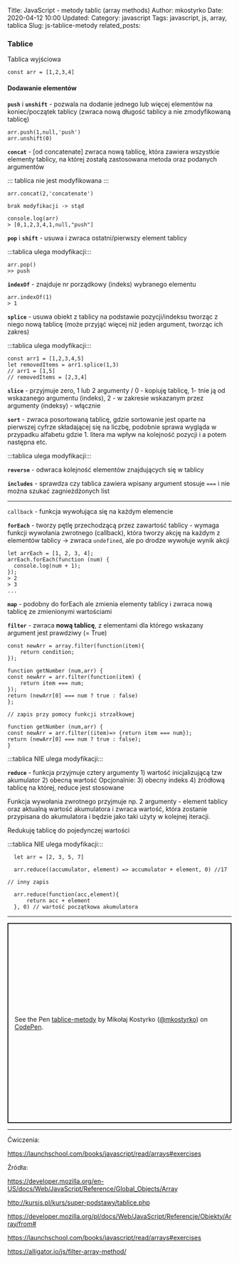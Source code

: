 Title: JavaScript - metody tablic (array methods)
Author: mkostyrko
Date: 2020-04-12 10:00
Updated:
Category: javascript
Tags: javascript, js, array, tablica
Slug: js-tablice-metody
related_posts: 

### Tablice

Tablica wyjściowa

    const arr = [1,2,3,4]

#### Dodawanie elementów

**`push`** i **`unshift`** - pozwala na dodanie jednego lub więcej elementów na koniec/początek tablicy (zwraca nową długość tablicy a nie zmodyfikowaną tablicę)

    arr.push(1,null,'push')
    arr.unshift(0)

**`concat`** - [od concatenate] zwraca nową tablicę, która zawiera wszystkie elementy tablicy, na której zostałą zastosowana metoda oraz podanych argumentów

::: tablica nie jest modyfikowana :::

    arr.concat(2,'concatenate')

    brak modyfikacji -> stąd

    console.log(arr)
    > [0,1,2,3,4,1,null,"push"]

**`pop`** i **`shift`** - usuwa i zwraca ostatni/pierwszy element tablicy

:::tablica ulega modyfikacji:::

    arr.pop()
    >> push

**`indexOf`** - znajduje nr porządkowy (indeks) wybranego elementu

    arr.indexOf(1)
    > 1


**`splice`** - usuwa obiekt z tablicy na podstawie pozycji/indeksu tworząc z niego nową tablicę (może przyjąć więcej niż jeden argument, tworząc ich zakres)

:::tablica ulega modyfikacji:::

    const arr1 = [1,2,3,4,5]
    let removedItems = arr1.splice(1,3)
    // arr1 = [1,5]
    // removedItems = [2,3,4]


**`slice`** - przyjmuje zero, 1 lub 2 argumenty / 0 - kopiuję tablicę, 1- tnie ją od wskazanego argumentu (indeks), 2 - w zakresie wskazanym przez argumenty (indeksy) - włącznie

**`sort`** - zwraca posortowaną tablicę, gdzie sortowanie jest oparte na pierwszej cyfrze składającej się na liczbę, podobnie sprawa wygląda w przypadku alfabetu gdzie 1. litera ma wpływ na kolejność pozycji i a potem następna etc.

:::tablica ulega modyfikacji:::

**`reverse`** - odwraca kolejność elementów znajdujących się w tablicy

**`includes`** - sprawdza czy tablica zawiera wpisany argument stosuje `===` i nie można szukać zagnieżdżonych list

---

`callback` - funkcja wywołująca się na każdym elemencie

**`forEach`** - tworzy pętlę przechodzącą przez zawartość tablicy - wymaga funkcji wywołania zwrotnego (callback), która tworzy akcję na każdym z elementów tablicy -> zwraca `undefined`, ale po drodze wywołuje wynik akcji

    let arrEach = [1, 2, 3, 4];
    arrEach.forEach(function (num) {
      console.log(num + 1);
    });
    > 2
    > 3
    ...

**`map`** - podobny do forEach ale zmienia elementy tablicy i zwraca nową tablicę ze zmienionymi wartościami

**`filter`** - zwraca **nową tablicę**, z elementami dla którego wskazany argument jest prawdziwy (= True)

    const newArr = array.filter(function(item){
        return condition;
    });

    function getNumber (num,arr) {
    const newArr = arr.filter(function(item) {
        return item === num;
    });
    return (newArr[0] === num ? true : false)
    };

    // zapis przy pomocy funkcji strzałkowej
    
    function getNumber (num,arr) {
    const newArr = arr.filter((item)=> {return item === num});
    return (newArr[0] === num ? true : false);
    }

:::tablica NIE ulega modyfikacji:::

**`reduce`** - funkcja przyjmuje cztery argumenty 1) wartość inicjalizującą tzw akumulator 2) obecną wartość Opcjonalnie: 3) obecny indeks 4) źródłową tablicę na której, reduce jest stosowane

Funkcja wywołania zwrotnego przyjmuje np. 2 argumenty - element tablicy oraz aktualną wartość akumulatora i zwraca wartość, która zostanie przypisana do akumulatora i będzie jako taki użyty w kolejnej iteracji.

Redukuję tablicę do pojedynczej wartości

:::tablica NIE ulega modyfikacji:::


      let arr = [2, 3, 5, 7]

      arr.reduce((accumulator, element) => accumulator + element, 0) //17
    
    // inny zapis

      arr.reduce(function(acc,element){
          return acc + element
      }, 0) // wartość początkowa akumulatora

---

<p class="codepen" data-height="450" data-theme-id="dark" data-default-tab="js,result" data-user="mkostyrko" data-slug-hash="abvZZBE" style="height: 450px; box-sizing: border-box; display: flex; align-items: center; justify-content: center; border: 2px solid; margin: 1em 0; padding: 1em;" data-pen-title="tablice-metody">
  <span>See the Pen <a href="https://codepen.io/mkostyrko/pen/abvZZBE">
  tablice-metody</a> by Mikołaj Kostyrko (<a href="https://codepen.io/mkostyrko">@mkostyrko</a>)
  on <a href="https://codepen.io">CodePen</a>.</span>
</p>
<script async src="https://static.codepen.io/assets/embed/ei.js"></script>

---

Ćwiczenia:

https://launchschool.com/books/javascript/read/arrays#exercises

Źródła:

https://developer.mozilla.org/en-US/docs/Web/JavaScript/Reference/Global_Objects/Array

http://kursjs.pl/kurs/super-podstawy/tablice.php

https://developer.mozilla.org/pl/docs/Web/JavaScript/Referencje/Obiekty/Array/from#

https://launchschool.com/books/javascript/read/arrays#exercises

https://alligator.io/js/filter-array-method/